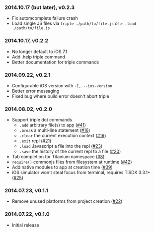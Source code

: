 ### 2014.10.17 (but later), v0.2.3

* Fix automcomplete failure crash
* Load single JS files via `triple ./path/to/file.js` or `> .load ./path/to/file.js`

### 2014.10.17, v0.2.2

* No longer default to iOS 7.1
* Add .help triple command
* Better documentation for triple commands

### 2014.09.22, v0.2.1

* Configurable iOS version with `-I, --ios-version`
* Better error messaging
* Fixed bug where build error doesn't abort triple

### 2014.08.02, v0.2.0

* Support triple dot commands
	* `.add` arbitrary file(s) to app ([#41](https://github.com/tonylukasavage/triple/issues/41))
	* `.break` a multi-line statement ([#16](https://github.com/tonylukasavage/triple/issues/16))
	* `.clear` the current execution context ([#19](https://github.com/tonylukasavage/triple/issues/19))
	* `.exit` repl ([#21](https://github.com/tonylukasavage/triple/issues/21))
	* `.load` Javascript a file into the repl ([#23](https://github.com/tonylukasavage/triple/issues/23))
	* `.save` the history of the current repl to a file ([#20](https://github.com/tonylukasavage/triple/issues/20))
* Tab completion for Titanium namespace ([#8](https://github.com/tonylukasavage/triple/issues/8))
* `require()` commonjs files from filesystem at runtime ([#42](https://github.com/tonylukasavage/triple/issues/42))
* Add native modules to app at creation time ([#39](https://github.com/tonylukasavage/triple/pull/39))
* iOS simulator won't steal focus from terminal, requires TiSDK 3.3.1+ ([#25](https://github.com/tonylukasavage/triple/issues/25))

### 2014.07.23, v0.1.1

* Remove unused platforms from project creation ([#22](https://github.com/tonylukasavage/triple/issues/22))

### 2014.07.22, v0.1.0

* Initial release